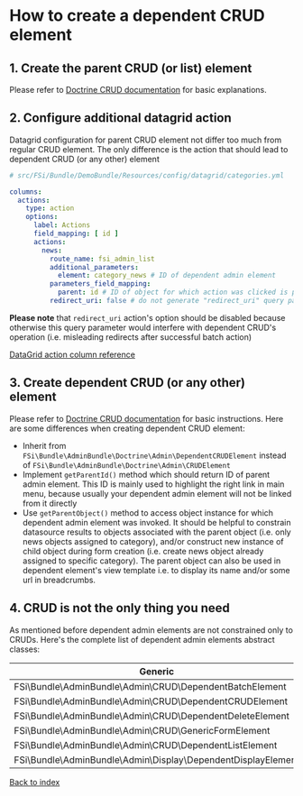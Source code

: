# How to create a dependent CRUD element

## 1. Create the parent CRUD (or list) element

Please refer to [Doctrine CRUD documentation](admin_element_crud.md) for basic explanations.

## 2. Configure additional datagrid action

Datagrid configuration for parent CRUD element not differ too much from regular CRUD element.
The only difference is the action that should lead to dependent CRUD (or any other) element 

```yaml
# src/FSi/Bundle/DemoBundle/Resources/config/datagrid/categories.yml

columns:
  actions:
    type: action
    options:
      label: Actions
      field_mapping: [ id ]
      actions:
        news:
          route_name: fsi_admin_list
          additional_parameters:
            element: category_news # ID of dependent admin element
          parameters_field_mapping:
            parent: id # ID of object for which action was clicked is passed as "parent" query parameter to dependent element 
          redirect_uri: false # do not generate "redirect_uri" query parameter
```

**Please note** that `redirect_uri` action's option should be disabled because otherwise this query
parameter would interfere with dependent CRUD's operation (i.e. misleading redirects after successful
batch action)

[DataGrid action column reference](https://github.com/fsi-open/datagrid-bundle/blob/master/Resources/docs/columns/action.md)

## 3. Create dependent CRUD (or any other) element

Please refer to [Doctrine CRUD documentation](admin_element_crud.md) for basic instructions.
Here are some differences when creating dependent CRUD element:

- Inherit from `FSi\Bundle\AdminBundle\Doctrine\Admin\DependentCRUDElement` instead of
  `FSi\Bundle\AdminBundle\Doctrine\Admin\CRUDElement`
- Implement `getParentId()` method which should return ID of parent admin element.
  This ID is mainly used to highlight the right link in main menu, because usually
  your dependent admin element will not be linked from it directly
- Use `getParentObject()` method to access object instance for which dependent admin
  element was invoked. It should be helpful to constrain datasource results to objects
  associated with the parent object (i.e. only news objects assigned to category),
  and/or construct new instance of child object during form creation (i.e. create news
  object already assigned to specific category). The parent object can also be used in
  dependent element's view template i.e. to display its name and/or some url in
  breadcrumbs.

## 4. CRUD is not the only thing you need

As mentioned before dependent admin elements are not constrained only to CRUDs. Here's
the complete list of dependent admin elements abstract classes:

<table>
    <thead>
        <tr>
            <th>Generic</th>
            <th>Doctrine</th>
        </tr>
    </thead>
    <tbody>
        <tr>
            <td>FSi\Bundle\AdminBundle\Admin\CRUD\DependentBatchElement</td>
            <td>FSi\Bundle\AdminBundle\Doctrine\Admin\DependentBatchElement</td>
        </tr>
        <tr>
            <td>FSi\Bundle\AdminBundle\Admin\CRUD\DependentCRUDElement</td>
            <td>FSi\Bundle\AdminBundle\Doctrine\Admin\DependentCRUDElement</td>
        </tr>
        <tr>
            <td>FSi\Bundle\AdminBundle\Admin\CRUD\DependentDeleteElement</td>
            <td>FSi\Bundle\AdminBundle\Doctrine\Admin\DependentDeleteElement</td>
        </tr>
        <tr>
            <td>FSi\Bundle\AdminBundle\Admin\CRUD\GenericFormElement</td>
            <td>FSi\Bundle\AdminBundle\Doctrine\Admin\DependentFormElement</td>
        </tr>
        <tr>
            <td>FSi\Bundle\AdminBundle\Admin\CRUD\DependentListElement</td>
            <td>FSi\Bundle\AdminBundle\Doctrine\Admin\DependentListElement</td>
        </tr>
        <tr>
            <td>FSi\Bundle\AdminBundle\Admin\Display\DependentDisplayElement</td>
            <td>FSi\Bundle\AdminBundle\Doctrine\Admin\DependentDisplayElement</td>
        </tr>
    </tbody>
</table>

[Back to index](index.md)
